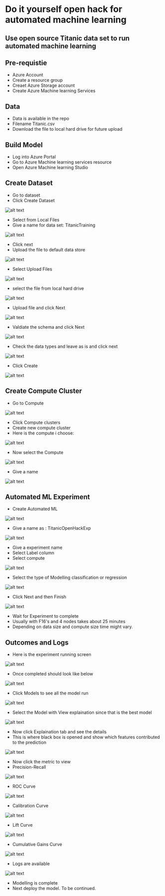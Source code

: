 # Do it yourself open hack for automated machine learning

## Use open source Titanic data set to run automated machine learning

## Pre-requistie

- Azure Account
- Create a resource group
- Creaet Azure Storage account
- Create Azure Machine learning Services

## Data

- Data is available in the repo
- Filename Titanic.csv
- Download the file to local hard drive for future upload

## Build Model

- Log into Azure Portal
- Go to Azure Machine learning services resource
- Open Azure Machine learning Studio

## Create Dataset

- Go to dataset
- Click Create Dataset

![alt text](https://github.com/balakreshnan/Samples2021/blob/main/OpenHackAutoML/images/titautoml1.jpg "Service Health")

- Select from Local Files
- Give a name for data set: TitanicTraining

![alt text](https://github.com/balakreshnan/Samples2021/blob/main/OpenHackAutoML/images/titautoml2.jpg "Service Health")

- Click next
- Upload the file to default data store

![alt text](https://github.com/balakreshnan/Samples2021/blob/main/OpenHackAutoML/images/titautoml3.jpg "Service Health")

- Select Upload Files

![alt text](https://github.com/balakreshnan/Samples2021/blob/main/OpenHackAutoML/images/titautoml4.jpg "Service Health")

- select the file from local hard drive

![alt text](https://github.com/balakreshnan/Samples2021/blob/main/OpenHackAutoML/images/titautoml5.jpg "Service Health")

- Upload file and click Next

![alt text](https://github.com/balakreshnan/Samples2021/blob/main/OpenHackAutoML/images/titautoml6.jpg "Service Health")

- Valdiate the schema and click Next 

![alt text](https://github.com/balakreshnan/Samples2021/blob/main/OpenHackAutoML/images/titautoml7.jpg "Service Health")

- Check the data types and leave as is and click next

![alt text](https://github.com/balakreshnan/Samples2021/blob/main/OpenHackAutoML/images/titautoml8.jpg "Service Health")

- Click Create

![alt text](https://github.com/balakreshnan/Samples2021/blob/main/OpenHackAutoML/images/titautoml9.jpg "Service Health")

## Create Compute Cluster

- Go to Compute

![alt text](https://github.com/balakreshnan/Samples2021/blob/main/OpenHackAutoML/images/titautoml11.jpg "Service Health")

- Click Compute clusters
- Create new compute cluster
- Here is the compute i choose:

![alt text](https://github.com/balakreshnan/Samples2021/blob/main/OpenHackAutoML/images/titautoml12.jpg "Service Health")

- Now select the Compute

![alt text](https://github.com/balakreshnan/Samples2021/blob/main/OpenHackAutoML/images/titautoml13.jpg "Service Health")

- Give a name

![alt text](https://github.com/balakreshnan/Samples2021/blob/main/OpenHackAutoML/images/titautoml14.jpg "Service Health")


## Automated ML Experiment

- Create Automated ML

![alt text](https://github.com/balakreshnan/Samples2021/blob/main/OpenHackAutoML/images/titautoml10.jpg "Service Health")

- Give a name as : TitanicOpenHackExp

![alt text](https://github.com/balakreshnan/Samples2021/blob/main/OpenHackAutoML/images/titautoml15.jpg "Service Health")

- Give a experiment name
- Select Label column
- Select compute

![alt text](https://github.com/balakreshnan/Samples2021/blob/main/OpenHackAutoML/images/titautoml16.jpg "Service Health")

- Select the type of Modelling classification or regression

![alt text](https://github.com/balakreshnan/Samples2021/blob/main/OpenHackAutoML/images/titautoml17.jpg "Service Health")

- Click Next and then Finish

![alt text](https://github.com/balakreshnan/Samples2021/blob/main/OpenHackAutoML/images/titautoml18.jpg "Service Health")

- Wait for Experiment to complete
- Usually with F16's and 4 nodes takes about 25 minutes
- Depending on data size and compute size time might vary.

## Outcomes and Logs

- Here is the experiment running screen

![alt text](https://github.com/balakreshnan/Samples2021/blob/main/OpenHackAutoML/images/titautoml19.jpg "Service Health")

- Once completed should look like below

![alt text](https://github.com/balakreshnan/Samples2021/blob/main/OpenHackAutoML/images/titautoml20.jpg "Service Health")

- Click Models to see all the model run

![alt text](https://github.com/balakreshnan/Samples2021/blob/main/OpenHackAutoML/images/titautoml21.jpg "Service Health")

- Select the Model with View explaination since that is the best model

![alt text](https://github.com/balakreshnan/Samples2021/blob/main/OpenHackAutoML/images/titautoml22.jpg "Service Health")

- Now click Explaination tab and see the details
- This is where black box is opened and show which features contributed to the prediction

![alt text](https://github.com/balakreshnan/Samples2021/blob/main/OpenHackAutoML/images/titautoml23.jpg "Service Health")

- Now click the metric to view
- Precision-Recall

![alt text](https://github.com/balakreshnan/Samples2021/blob/main/OpenHackAutoML/images/titautoml24.jpg "Service Health")

- ROC Curve

![alt text](https://github.com/balakreshnan/Samples2021/blob/main/OpenHackAutoML/images/titautoml25.jpg "Service Health")

- Calibration Curve

![alt text](https://github.com/balakreshnan/Samples2021/blob/main/OpenHackAutoML/images/titautoml26.jpg "Service Health")

- Lift Curve

![alt text](https://github.com/balakreshnan/Samples2021/blob/main/OpenHackAutoML/images/titautoml27.jpg "Service Health")

- Cumulative Gains Curve

![alt text](https://github.com/balakreshnan/Samples2021/blob/main/OpenHackAutoML/images/titautoml28.jpg "Service Health")

- Logs are available

![alt text](https://github.com/balakreshnan/Samples2021/blob/main/OpenHackAutoML/images/titautoml29.jpg "Service Health")

- Modelling is complete
- Next deploy the model. To be continued.